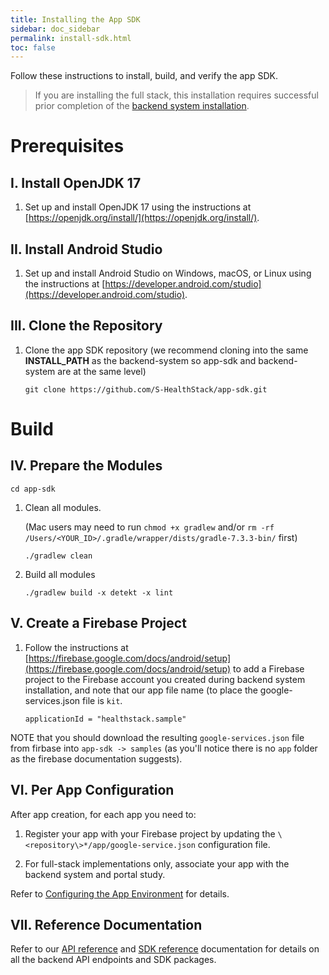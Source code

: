 ```yaml
---
title: Installing the App SDK
sidebar: doc_sidebar
permalink: install-sdk.html
toc: false
---
```


Follow these instructions to install, build, and verify the app SDK.

> If you are installing the full stack, this installation requires successful prior completion of the [backend system installation](install-backend.md).

# Prerequisites

## I. Install OpenJDK 17

1. Set up and install OpenJDK 17 using the instructions at [https://openjdk.org/install/](https://openjdk.org/install/).

## II. Install Android Studio 

1. Set up and install Android Studio on Windows, macOS, or Linux using the instructions at [https://developer.android.com/studio](https://developer.android.com/studio).

## III. Clone the Repository

1. Clone the app SDK repository (we recommend cloning into the same **INSTALL_PATH** as the backend-system so app-sdk and backend-system are at the same level)

   ```
   git clone https://github.com/S-HealthStack/app-sdk.git
   ```

# Build

## IV. Prepare the Modules

```
cd app-sdk
```

1. Clean all modules.

   (Mac users may need to run `chmod +x gradlew` and/or `rm -rf /Users/<YOUR_ID>/.gradle/wrapper/dists/gradle-7.3.3-bin/` first)

   ```
   ./gradlew clean 
   ```

2. Build all modules

   ```
   ./gradlew build -x detekt -x lint                      
   ```

## V. Create a Firebase Project

1. Follow the instructions at [https://firebase.google.com/docs/android/setup](https://firebase.google.com/docs/android/setup) to add a Firebase project to the Firebase account you created during backend system installation, and note that our app file name (to place the google-services.json file is `kit`.

   ```
   applicationId = "healthstack.sample"
   ```

NOTE that you should download the resulting `google-services.json` file from firbase into `app-sdk -> samples` (as you'll notice there is no `app` folder as the firebase documentation suggests).

## VI. Per App Configuration

After app creation, for each app you need to:

1. Register your app with your Firebase project by updating the `\<repository\>*/app/google-service.json` configuration file.

<!-- This is where we are at with testing -->

2. For full-stack implementations only, associate your app with the backend system and portal study.

Refer to [Configuring the App Environment](../app-creation/configure-app.md) for details.

## VII. Reference Documentation

Refer to our [API reference](../docs/api-reference/all-endpoints/api-overview.md) and [SDK reference](../docs/sdk-reference/SDK-Documentation.md) documentation for details on all the backend API endpoints and SDK packages.
